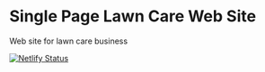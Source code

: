 # Single Page Lawn Care Web Site

Web site for lawn care business

[![Netlify Status](https://api.netlify.com/api/v1/badges/f3010e19-c6d1-48bb-afa6-8c921592fa2a/deploy-status)](https://app.netlify.com/sites/joshuahigginslawncare/deploys)
